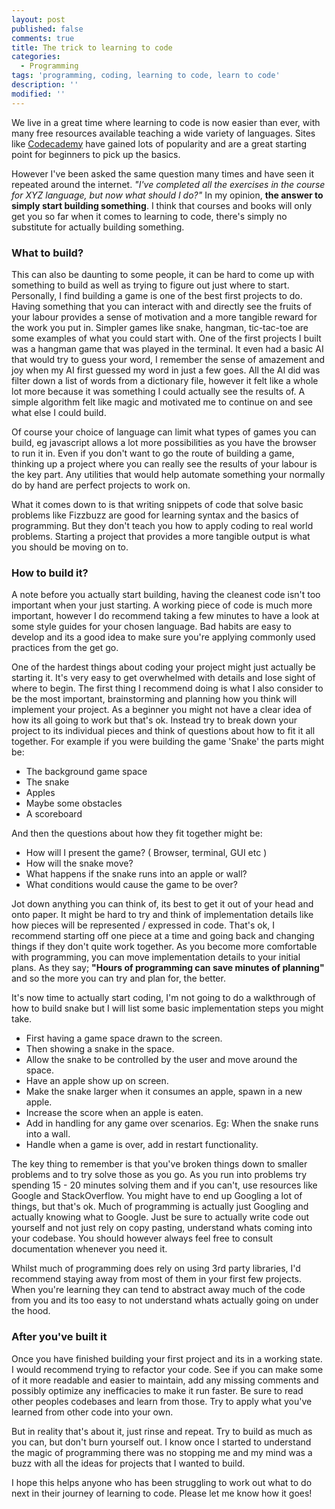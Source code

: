 ```yaml
---
layout: post
published: false
comments: true
title: The trick to learning to code
categories:
  - Programming
tags: 'programming, coding, learning to code, learn to code'
description: ''
modified: ''
---
```

We live in a great time where learning to code is now easier than ever, with many free resources available teaching a wide variety of languages. Sites like [Codecademy](http://codecademy.com) have gained lots of popularity and are a great starting point for beginners to pick up the basics.

However I've been asked the same question many times and have seen it repeated around the internet. _"I've completed all the exercises in the course for XYZ language, but now what should I do?"_ In my opinion, **the answer to simply start building something**. I think that courses and books will only get you so far when it comes to learning to code, there's simply no substitute for actually building something.

### What to build?

This can also be daunting to some people, it can be hard to come up with something to build as well as trying to figure out just where to start. Personally, I find building a game is one of the best first projects to do. Having something that you can interact with and directly see the fruits of your labour provides a sense of motivation and a more tangible reward for the work you put in. Simpler games like snake, hangman, tic-tac-toe are some examples of what you could start with. One of the first projects I built was a hangman game that was played in the terminal. It even had a basic AI that would try to guess your word, I remember the sense of amazement and joy when my AI first guessed my word in just a few goes. All the AI did was filter down a list of words from a dictionary file, however it felt like a whole lot more because it was something I could actually see the results of. A simple algorithm felt like magic and motivated me to continue on and see what else I could build.

Of course your choice of language can limit what types of games you can build, eg javascript allows a lot more possibilities as you have the browser to run it in. Even if you don't want to go the route of building a game, thinking up a project where you can really see the results of your labour is the key part. Any utilities that would help automate something your normally do by hand are perfect projects to work on. 

What it comes down to is that writing snippets of code that solve basic problems like Fizzbuzz are good for learning syntax and the basics of programming. But they don't teach you how to apply coding to real world problems. Starting a project that provides a more tangible output is what you should be moving on to. 

### How to build it?

A note before you actually start building, having the cleanest code isn't too important when your just starting. A working piece of code is much more important, however I do recommend taking a few minutes to have a look at some style guides for your chosen language. Bad habits are easy to develop and its a good idea to make sure you're applying commonly used practices from the get go.

One of the hardest things about coding your project might just actually be starting it. It's very easy to get overwhelmed with details and lose sight of where to begin. The first thing I recommend doing is what I also consider to be the most important, brainstorming and planning how you think will implement your project. As a beginner you might not have a clear idea of how its all going to work but that's ok. Instead try to break down your project to its individual pieces and think of questions about how to fit it all together. For example if you were building the game 'Snake' the parts might be:

- The background game space
- The snake
- Apples
- Maybe some obstacles
- A scoreboard

And then the questions about how they fit together might be:

- How will I present the game? ( Browser, terminal, GUI etc )
- How will the snake move?
- What happens if the snake runs into an apple or wall?
- What conditions would cause the game to be over?

Jot down anything you can think of, its best to get it out of your head and onto paper. It might be hard to try and think of implementation details like how pieces will be represented / expressed in code. That's ok, I recommend starting off one piece at a time and going back and changing things if they don't quite work together. As you become more comfortable with programming, you can move implementation details to your initial plans. As they say; __"Hours of programming can save minutes of planning"__ and so the more you can try and plan for, the better.

It's now time to actually start coding, I'm not going to do a walkthrough of how to build snake but I will list some basic implementation steps you might take. 

- First having a game space drawn to the screen.
- Then showing a snake in the space.
- Allow the snake to be controlled by the user and move around the space.
- Have an apple show up on screen.
- Make the snake larger when it consumes an apple, spawn in a new apple.
- Increase the score when an apple is eaten.
- Add in handling for any game over scenarios. Eg: When the snake runs into a wall.
- Handle when a game is over, add in restart functionality.


The key thing to remember is that you've broken things down to smaller problems and to try solve those as you go. As you run into problems try spending 15 - 20 minutes solving them and if you can't, use resources like Google and StackOverflow. You might have to end up Googling a lot of things, but that's ok. Much of programming is actually just Googling and actually knowing what to Google. Just be sure to actually write code out yourself and not just rely on copy pasting, understand whats coming into your codebase. You should however always feel free to consult documentation whenever you need it. 

Whilst much of programming does rely on using 3rd party libraries, I'd recommend staying away from most of them in your first few projects. When you're learning they can tend to abstract away much of the code from you and its too easy to not understand whats actually going on under the hood. 

### After you've built it

Once you have finished building your first project and its in a working state. I would recommend trying to refactor your code. See if you can make some of it more readable and easier to maintain, add any missing comments and possibly optimize any inefficacies to make it run faster. Be sure to read other peoples codebases and learn from those. Try to apply what you've learned from other code into your own.

But in reality that's about it, just rinse and repeat. Try to build as much as you can, but don't burn yourself out. I know once I started to understand the magic of programming there was no stopping me and my mind was a buzz with all the ideas for projects that I wanted to build. 

I hope this helps anyone who has been struggling to work out what to do next in their journey of learning to code. Please let me know how it goes!
